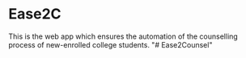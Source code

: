 # Ease2C
This is the web app which ensures the automation  of the counselling process of new-enrolled college students.
"# Ease2Counsel" 
